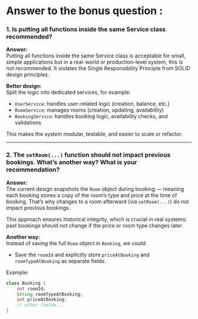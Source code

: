 # Answer to the bonus question :

### 1. Is putting all functions inside the same Service class recommended?

**Answer:**  
Putting all functions inside the same Service class is acceptable for small, simple applications but in a real-world or production-level system, this is not recommended. It violates the Single Responsibility Principle from SOLID design principles.

**Better design:**  
Split the logic into dedicated services, for example:

- `UserService`: handles user-related logic (creation, balance, etc.)
- `RoomService`: manages rooms (creation, updating, availability)
- `BookingService`: handles booking logic, availability checks, and validations

This makes the system modular, testable, and easier to scale or refactor.

---

### 2. The `setRoom(...)` function should not impact previous bookings. What’s another way? What is your recommendation?

**Answer:**  
The current design snapshots the `Room` object during booking — meaning each booking stores a copy of the room’s type and price at the time of booking. That’s why changes to a room afterward (via `setRoom(...)`) do not impact previous bookings.

This approach ensures historical integrity, which is crucial in real systems: past bookings should not change if the price or room type changes later.

**Another way:**  
Instead of saving the full `Room` object in `Booking`, we could:

- Save the `roomId` and explicitly store `priceAtBooking` and `roomTypeAtBooking` as separate fields.

Example:

```java
class Booking {
    int roomId;
    String roomTypeAtBooking;
    int priceAtBooking;
    // other fields...
}
